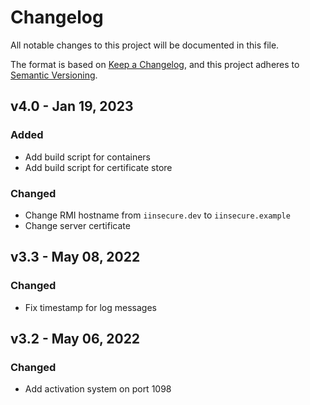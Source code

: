 # Changelog

All notable changes to this project will be documented in this file.

The format is based on [Keep a Changelog](https://keepachangelog.com/en/1.0.0/),
and this project adheres to [Semantic Versioning](https://semver.org/spec/v2.0.0.html).


## v4.0 - Jan 19, 2023

### Added

* Add build script for containers
* Add build script for certificate store

### Changed

* Change RMI hostname from `iinsecure.dev` to `iinsecure.example`
* Change server certificate


## v3.3 - May 08, 2022

### Changed

* Fix timestamp for log messages


## v3.2 - May 06, 2022

### Changed

* Add activation system on port 1098
